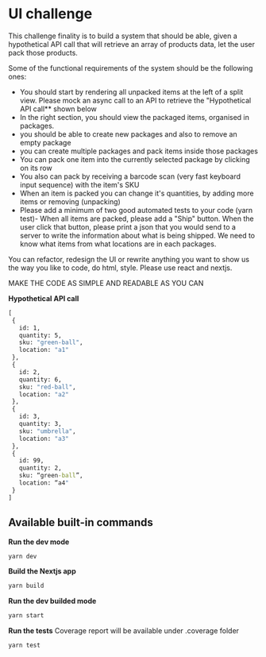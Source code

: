 # UI challenge

This challenge finality is to build a system that should be able, given a hypothetical API call that will retrieve an array of products data, let the user pack those products.

Some of the functional requirements of the system should be the following ones:

- You should start by rendering all unpacked items at the left of a split view. Please mock an async call to an API to retrieve the "Hypothetical API call\*\* shown below
- In the right section, you should view the packaged items, organised in packages.
- you should be able to create new packages and also to remove an empty package
- you can create multiple packages and pack items inside those packages
- You can pack one item into the currently selected package by clicking on its row
- You also can pack by receiving a barcode scan (very fast keyboard input sequence) with the item's SKU
- When an item is packed you can change it's quantities, by adding more items or removing (unpacking)
- Please add a minimum of two good automated tests to your code (yarn test)- When all items are packed, please add a "Ship" button. When the user click that button, please print a json that you would send to a server to write the information about what is being shipped. We need to know what items from what locations are in each packages.

You can refactor, redesign the UI or rewrite anything you want to show us the way you like to code, do html, style. Please use react and nextjs.

MAKE THE CODE AS SIMPLE AND READABLE AS YOU CAN

**Hypothetical API call**

```cmd
[
 {
   id: 1,
   quantity: 5,
   sku: "green-ball",
   location: "a1"
 },
 {
   id: 2,
   quantity: 6,
   sku: "red-ball",
   location: "a2"
 },
 {
   id: 3,
   quantity: 3,
   sku: "umbrella",
   location: "a3"
 },
 {
   id: 99,
   quantity: 2,
   sku: “green-ball”,
   location: “a4"
 }
]
```

## Available built-in commands

**Run the dev mode**

```cmd
yarn dev
```

**Build the Nextjs app**

```cmd
yarn build
```

**Run the dev builded mode**

```cmd
yarn start
```

**Run the tests**
Coverage report will be available under .coverage folder

```cmd
yarn test
```
